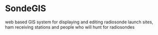 # SondeGIS
web based GIS system for displaying and editing radiosonde launch sites, ham receiving stations and people who will hunt for radiosondes
